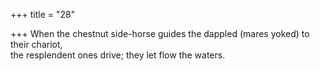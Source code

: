 +++
title = "28"

+++
When the chestnut side-horse guides the dappled (mares yoked) to their  chariot,  
the resplendent ones drive; they let flow the waters.  